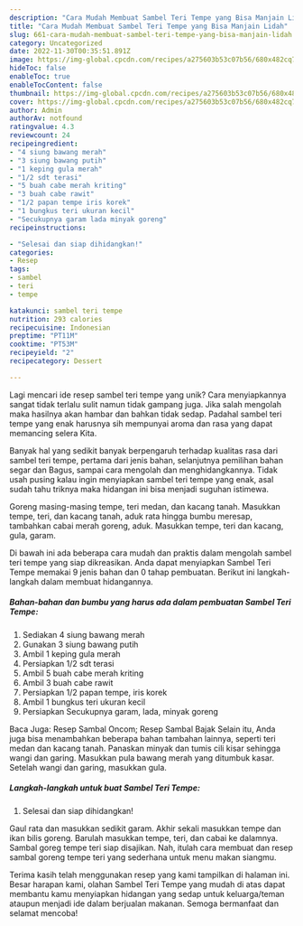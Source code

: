 ```yaml
---
description: "Cara Mudah Membuat Sambel Teri Tempe yang Bisa Manjain Lidah"
title: "Cara Mudah Membuat Sambel Teri Tempe yang Bisa Manjain Lidah"
slug: 661-cara-mudah-membuat-sambel-teri-tempe-yang-bisa-manjain-lidah
category: Uncategorized
date: 2022-11-30T00:35:51.891Z
image: https://img-global.cpcdn.com/recipes/a275603b53c07b56/680x482cq70/sambel-teri-tempe-foto-resep-utama.jpg
hideToc: false
enableToc: true
enableTocContent: false
thumbnail: https://img-global.cpcdn.com/recipes/a275603b53c07b56/680x482cq70/sambel-teri-tempe-foto-resep-utama.jpg
cover: https://img-global.cpcdn.com/recipes/a275603b53c07b56/680x482cq70/sambel-teri-tempe-foto-resep-utama.jpg
author: Admin
authorAv: notfound
ratingvalue: 4.3
reviewcount: 24
recipeingredient:
- "4 siung bawang merah"
- "3 siung bawang putih"
- "1 keping gula merah"
- "1/2 sdt terasi"
- "5 buah cabe merah kriting"
- "3 buah cabe rawit"
- "1/2 papan tempe iris korek"
- "1 bungkus teri ukuran kecil"
- "Secukupnya garam lada minyak goreng"
recipeinstructions:

- "Selesai dan siap dihidangkan!"
categories:
- Resep
tags:
- sambel
- teri
- tempe

katakunci: sambel teri tempe 
nutrition: 293 calories
recipecuisine: Indonesian
preptime: "PT11M"
cooktime: "PT53M"
recipeyield: "2"
recipecategory: Dessert

---
```





Lagi mencari ide resep sambel teri tempe yang unik? Cara menyiapkannya sangat tidak terlalu sulit namun tidak gampang juga. Jika salah mengolah maka hasilnya akan hambar dan bahkan tidak sedap. Padahal sambel teri tempe yang enak harusnya sih mempunyai aroma dan rasa yang dapat memancing selera Kita.





Banyak hal yang sedikit banyak berpengaruh terhadap kualitas rasa dari sambel teri tempe, pertama dari jenis bahan, selanjutnya pemilihan bahan segar dan Bagus, sampai cara mengolah dan menghidangkannya. Tidak usah pusing kalau ingin menyiapkan sambel teri tempe yang enak,      asal sudah tahu triknya maka hidangan ini bisa menjadi suguhan istimewa.














Goreng masing-masing tempe, teri medan, dan kacang tanah. Masukkan tempe, teri, dan kacang tanah, aduk rata hingga bumbu meresap, tambahkan cabai merah goreng, aduk. Masukkan tempe, teri dan kacang, gula, garam.






Di bawah ini ada beberapa cara mudah dan praktis dalam mengolah sambel teri tempe yang siap dikreasikan. Anda dapat menyiapkan Sambel Teri Tempe memakai 9 jenis bahan dan 0 tahap pembuatan. Berikut ini langkah-langkah dalam membuat hidangannya.

<!--inarticleads1-->

##### Bahan-bahan dan bumbu yang harus ada dalam pembuatan Sambel Teri Tempe:

1. Sediakan 4 siung bawang merah
1. Gunakan 3 siung bawang putih
1. Ambil 1 keping gula merah
1. Persiapkan 1/2 sdt terasi
1. Ambil 5 buah cabe merah kriting
1. Ambil 3 buah cabe rawit
1. Persiapkan 1/2 papan tempe, iris korek
1. Ambil 1 bungkus teri ukuran kecil
1. Persiapkan Secukupnya garam, lada, minyak goreng


Baca Juga: Resep Sambal Oncom; Resep Sambal Bajak Selain itu, Anda juga bisa menambahkan beberapa bahan tambahan lainnya, seperti teri medan dan kacang tanah. Panaskan minyak dan tumis cili kisar sehingga wangi dan garing. Masukkan pula bawang merah yang ditumbuk kasar. Setelah wangi dan garing, masukkan gula. 

<!--inarticleads2-->

##### Langkah-langkah untuk buat Sambel Teri Tempe:


1. Selesai dan siap dihidangkan!

Gaul rata dan masukkan sedikit garam. Akhir sekali masukkan tempe dan ikan bilis goreng. Barulah masukkan tempe, teri, dan cabai ke dalamnya. Sambal goreg tempe teri siap disajikan. Nah, itulah cara membuat dan resep sambal goreng tempe teri yang sederhana untuk menu makan siangmu. 

Terima kasih telah menggunakan resep yang kami tampilkan di halaman ini. Besar harapan kami, olahan Sambel Teri Tempe yang mudah di atas dapat membantu kamu menyiapkan hidangan yang sedap untuk keluarga/teman ataupun menjadi ide dalam berjualan makanan. Semoga bermanfaat dan selamat mencoba!
